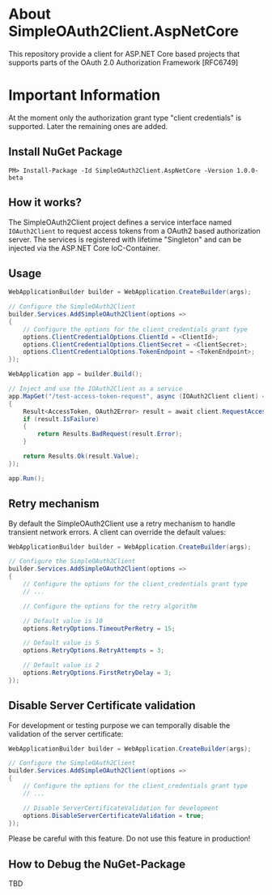 # About SimpleOAuth2Client.AspNetCore
This repository provide a client for ASP.NET Core based projects that supports parts of the OAuth 2.0 Authorization Framework [RFC6749]

# Important Information
At the moment only the authorization grant type "client credentials" is supported. Later the remaining ones are added.

## Install NuGet Package
    PM> Install-Package -Id SimpleOAuth2Client.AspNetCore -Version 1.0.0-beta

## How it works?
The SimpleOAuth2Client project defines a service interface named `IOAuth2Client` to request access tokens from a OAuth2 based authorization server. The services is registered with lifetime "Singleton" and can be injected via the ASP.NET Core IoC-Container.

## Usage

```csharp
WebApplicationBuilder builder = WebApplication.CreateBuilder(args);

// Configure the SimpleOAuth2Client
builder.Services.AddSimpleOAuth2Client(options =>
{
    // Configure the options for the client_credentials grant type
    options.ClientCredentialOptions.ClientId = <ClientId>;
    options.ClientCredentialOptions.ClientSecret = <ClientSecret>;
    options.ClientCredentialOptions.TokenEndpoint = <TokenEndpoint>;
});

WebApplication app = builder.Build();

// Inject and use the IOAuth2Client as a service
app.MapGet("/test-access-token-request", async (IOAuth2Client client) =>
{
    Result<AccessToken, OAuth2Error> result = await client.RequestAccessToken();
    if (result.IsFailure)
    {
        return Results.BadRequest(result.Error);
    }

    return Results.Ok(result.Value);
});

app.Run();
```

## Retry mechanism

By default the SimpleOAuth2Client use a retry mechanism to handle transient network errors. A client can override the
default values:

```csharp
WebApplicationBuilder builder = WebApplication.CreateBuilder(args);

// Configure the SimpleOAuth2Client
builder.Services.AddSimpleOAuth2Client(options =>
{
    // Configure the options for the client_credentials grant type
    // ...

    // Configure the options for the retry algorithm

    // Default value is 10
    options.RetryOptions.TimeoutPerRetry = 15;

    // Default value is 5
    options.RetryOptions.RetryAttempts = 3;

    // Default value is 2
    options.RetryOptions.FirstRetryDelay = 3;
});
```


## Disable Server Certificate validation

For development or testing purpose we can temporally disable the validation of the server certificate:

```csharp
WebApplicationBuilder builder = WebApplication.CreateBuilder(args);

// Configure the SimpleOAuth2Client
builder.Services.AddSimpleOAuth2Client(options =>
{
    // Configure the options for the client_credentials grant type
    // ...

    // Disable ServerCertificateValidation for development
    options.DisableServerCertificateValidation = true;
});
```

Please be careful with this feature. Do not use this feature in production!

## How to Debug the NuGet-Package

TBD
